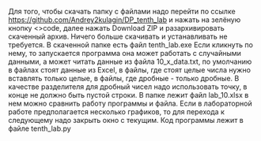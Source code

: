 Для того, чтобы скачать папку с файлами надо перейти по ссылке https://github.com/Andrey2kulagin/DP_tenth_lab и нажать на зелёную кнопку <>code, далее нажать Download ZIP и разархивировать скаченный архив. Ничего больше скачивать и устанавливать не требуется.
В скаченной папке есть файл tenth_lab.exe Если кликнуть по нему, то запускается программа она может работать с случайными данными, а может читать данные из файла 10_x_data.txt, по умолчанию в файлах стоят данные из Excel, в файлы, где стоят целые числа нужно вставлять только целые, в файлы, где дробные - только дробные. В качестве разделителя для дробный чисел надо использовать точку, в конце не должно быть пустой строки.
В папке лежит файл lab_10.xlsx в нем можно сравнить работу программы и файла.
Если в лабораторной работе предполагается несколько графиков, то для перехода к следующему надо закрыть окно с текущим.
Код программы лежит в файле tenth_lab.py
